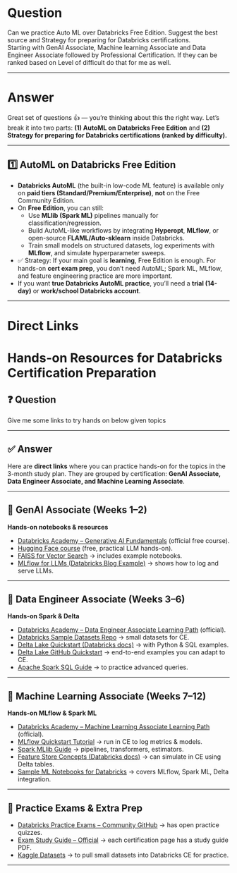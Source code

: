 # Question  
Can we practice Auto ML over Databricks Free Edition. Suggest the best source and Strategy for preparing for Databricks certifications.  
Starting with GenAI Associate, Machine learning Associate and Data Engineer Associate followed by Professional Certification. If they can be ranked based on Level of difficult do that for me as well.  

---

# Answer  

Great set of questions 👍 — you’re thinking about this the right way. Let’s break it into two parts: **(1) AutoML on Databricks Free Edition** and **(2) Strategy for preparing for Databricks certifications (ranked by difficulty).**  

---

## 1️⃣ AutoML on Databricks Free Edition
- **Databricks AutoML** (the built-in low-code ML feature) is available only on **paid tiers (Standard/Premium/Enterprise)**, **not** on the Free Community Edition.  
- On **Free Edition**, you can still:
  - Use **MLlib (Spark ML)** pipelines manually for classification/regression.
  - Build AutoML-like workflows by integrating **Hyperopt**, **MLflow**, or open-source **FLAML/Auto-sklearn** inside Databricks.
  - Train small models on structured datasets, log experiments with **MLflow**, and simulate hyperparameter sweeps.
- ✅ Strategy: If your main goal is **learning**, Free Edition is enough. For hands-on **cert exam prep**, you don’t need AutoML; Spark ML, MLflow, and feature engineering practice are more important.  
- If you want **true Databricks AutoML practice**, you’ll need a **trial (14-day)** or **work/school Databricks account**.

---

# Direct Links 

# Hands-on Resources for Databricks Certification Preparation  

## ❓ Question  
Give me some links to try hands on below given topics  

---

## ✅ Answer  

Here are **direct links** where you can practice hands-on for the topics in the 3-month study plan. They are grouped by certification: **GenAI Associate, Data Engineer Associate, and Machine Learning Associate**.  

---

## 🔹 GenAI Associate (Weeks 1–2)  
**Hands-on notebooks & resources**  
- [Databricks Academy – Generative AI Fundamentals](https://customer-academy.databricks.com/learn/course/external/view/elearning/328/generative-ai-fundamentals) (official free course).  
- [Hugging Face course](https://huggingface.co/course/chapter1) (free, practical LLM hands-on).  
- [FAISS for Vector Search](https://github.com/facebookresearch/faiss) → includes example notebooks.  
- [MLflow for LLMs (Databricks Blog Example)](https://www.databricks.com/blog/mlflow-llms-manage-and-deploy-large-language-models-mlflow) → shows how to log and serve LLMs.  

---

## 🔹 Data Engineer Associate (Weeks 3–6)  
**Hands-on Spark & Delta**  
- [Databricks Academy – Data Engineer Associate Learning Path](https://customer-academy.databricks.com/learn/learning_plan/view/27/data-engineer-learning-plan-associate) (official).  
- [Databricks Sample Datasets Repo](https://github.com/databricks/Spark-The-Definitive-Guide/tree/master/data) → small datasets for CE.  
- [Delta Lake Quickstart (Databricks docs)](https://docs.databricks.com/en/delta/delta-quickstart.html) → with Python & SQL examples.  
- [Delta Lake GitHub Quickstart](https://github.com/delta-io/delta/tree/master/examples) → end-to-end examples you can adapt to CE.  
- [Apache Spark SQL Guide](https://spark.apache.org/docs/latest/sql-programming-guide.html) → to practice advanced queries.  

---

## 🔹 Machine Learning Associate (Weeks 7–12)  
**Hands-on MLflow & Spark ML**  
- [Databricks Academy – Machine Learning Associate Learning Path](https://customer-academy.databricks.com/learn/learning_plan/view/36/machine-learning-associate-learning-plan) (official).  
- [MLflow Quickstart Tutorial](https://mlflow.org/docs/latest/quickstart.html) → run in CE to log metrics & models.  
- [Spark MLlib Guide](https://spark.apache.org/docs/latest/ml-guide.html) → pipelines, transformers, estimators.  
- [Feature Store Concepts (Databricks docs)](https://docs.databricks.com/en/machine-learning/feature-store/index.html) → can simulate in CE using Delta tables.  
- [Sample ML Notebooks for Databricks](https://github.com/databricks/databricks-example-notebooks) → covers MLflow, Spark ML, Delta integration.  

---

## 🔹 Practice Exams & Extra Prep  
- [Databricks Practice Exams – Community GitHub](https://github.com/databricks-academy) → has open practice quizzes.  
- [Exam Study Guide – Official](https://www.databricks.com/learn/certification) → each certification page has a study guide PDF.  
- [Kaggle Datasets](https://www.kaggle.com/datasets) → to pull small datasets into Databricks CE for practice.  

---
